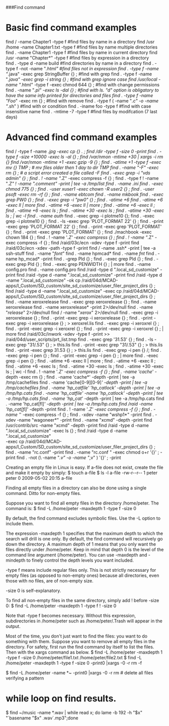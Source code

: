 ###Find command

Basic find command examples
=================================================================
find / -name Chapter1 -type f					#find files by name in a directory 
find /usr /home -name Chapter1.txt -type f			#find files by name multiple directories
find . -name Chapter1 -type f					#find files by name in current directory 
find /usr -name "Chapter*" -type f				#find files by expression in a directory  
find . -type d -name build					#find directories by name in a directory 
find . -type f -not -name "*.html"				#find files not in expression
find . -type f -name "*.java" -exec grep StringBuffer {} \;	#find with grep 
find . -type f -name "*.java" -exec grep -i string {} \;	#find with grep ignore case
find /usr/local -name "*.html" -type f -exec chmod 644 {} \;    #find with change permissions
find . -name "*.pl" -exec ls -dal {} \;				#find with ls. "d" option is obligatory to have the same info printed for directories and files
find . -type f -name "Foo*" -exec rm {} \;			#find with remove
find . -type f \( -name "*.c" -o -name "*.sh" \)		#find with or condition
find . -iname foo -type f					#find with case insensitive name
find . -mtime -7  -type f					#find files by modifcation (7 last days)


Advanced find command examples
=================================================================
find / -type f -name *.jpg  -exec cp {} . \;
find /dir -type f -size 0 -print
find . -type f -size +10000 -exec ls -al {} \;
find /var/nmon -mtime +30 | xargs -i rm {}
find /var/nmon -mtime +1 -exec gzip -9 {} \;
find . -atime +1 -type f -exec mv {} TMP \; # mv files older then 1 day to dir TMP
find . -name "-F" -exec rm {} \;   # a script error created a file called -F 
find . -exec grep -i "vds admin" {} \;
find . \! -name "*.Z" -exec compress -f {} \;
find . -type f \! -name "*.Z" \! -name ".comment" -print | tee -a /tmp/list
find . -name *.ini
find . -exec chmod 775 {} \;
find . -user xuser1 -exec chown -R user2 {} \;
find . -user psoft  -exec rm -rf  {} \;
find . -name ebtcom*
find . -name mkbook
find . -exec grep PW0 {} \;
find . -exec grep -i "pw0" {} \;
find . -atime +6
find . -atime +6 -exec ll | more
find . -atime +6 -exec ll | more \;
find . -atime +6 -exec ll \;
find . -atime +6 -exec ls \;
find . -atime +30 -exec ls \;
find . -atime +30 -exec ls \; | wc -l
find . -name auth*
find . -exec grep -i plotme10 {};
find . -exec grep -i plotme10 {} \;
find . -ls -exec grep 'PLOT_FORMAT 22' {} \;
find . -print -exec grep 'PLOT_FORMAT 22' {} \;
find . -print -exec grep 'PLOT_FORMAT' {} \;
find . -print -exec grep 'PLOT_FORMAT' {} \;
find ./machbook -exec chown 184 {} \;
find . \! -name '*.Z' -exec compress {} \;
find . \! -name "*.Z" -exec compress -f {} \;
find /raid/03c/ecn -xdev -type f -print
find /raid/03c/ecn -xdev -path -type f -print
find / -name .ssh* -print | tee -a ssh-stuff
find . -name "*font*"
find . -name hpmcad*
find . -name *fnt*
find . -name hp_mcad* -print
find . -grep Pld {} \;
find . -exec grep Pld {} \;
find . -exec grep Pld {} \;
find . -exec grep PENWIDTH {} \; | more
find . -name config.pro
find . -name config.pro
find /raid -type d ".local_sd_customize" -print
find /raid -type d -name ".local_sd_customize" -print
find /raid -type d -name ".local_sd_customize" -ok cp /raid/04d/MCAD-apps/I_Custom/SD_custom/site_sd_customize/user_filer_project_dirs {} \;
find /raid -type d -name ".local_sd_customize" -exec cp /raid/04d/MCAD-apps/I_Custom/SD_custom/site_sd_customize/user_filer_project_dirs {} \;
find . -name xeroxrelease
find . -exec grep xeroxrelease {} \;
find . -name xeroxrelease
find . -name xeroxrelease* -print 2>/dev/null
find . -name "*release*" 2>/dev/null
find / -name "*xerox*" 2>/dev/null
find . -exec grep -i xeroxrelease {} \;
find . -print -exec grep -i xeroxrelease {} \;
find . -print -exec grep -i xeroxrelease {} \; > xeroxrel.lis
find . -exec grep -i xeroxrel {} \;
find . -print -exec grep -i xeroxrel {} \;
find . -print -exec grep -i xeroxrel {} \; | more
find /raid/03c/inwork -xdev -type f -print >> /raid/04d/user_scripts/prt_list.tmp
find . -exec grep '31.53' {} \;
find . -ls -exec grep "31/.53" {} \; > this.lis
find . -print -exec grep "31/.53" {} \; > this.lis
find . -print -exec grep 31.53 {} \; > this.lis
find . -exec grep -i pen {} /;
find . -exec grep -i pen {} \;
find . -print -exec grep -i pen {} \; | more
find . -exec grep -i pen {} \;
find . -atime +6 -exec ll | more \;
find . -atime +6 -exec ll \;
find . -atime +6 -exec ls \;
find . -atime +30 -exec ls \;
find . -atime +30 -exec ls \; | wc -l
find . \! -name '*.Z' -exec compress -f {} \;
find . -name 'cache*' -depth -exec rm {} \;
find . -name 'cache*' -depth -print | tee -a /tmp/cachefiles
find . -name 'cache[0-9][0-9]*' -depth -print | tee -a /tmp/cachefiles
find . -name 'hp_catfile' 'hp_catlock' -depth -print | tee -a /tmp/hp.cats
find . -name 'hp_catfile' -name 'hp_catlock' -depth -print | tee -a /tmp/hp.cats
find . -name 'hp_cat*' -depth -print | tee -a /tmp/hp.cats
find . -name 'hp_cat[fl]*' -depth -print | tee -a /tmp/hp.cats
find /raid -name 'hp_cat[fl]*' -depth -print
find . \! -name '*.Z' -exec compress -f {} \;
find . -name '*' -exec compress -f {} \;
find . -xdev -name "wshp1*" -print
find . -xdev -name "wagoneer*" -print
find . -name "xcmd" -depth -print
find /usr/contrib/src -name "xcmd" -depth -print
find /raid -type d -name ".local_sd_customize" -exec ls {} \; 
find /raid -type d -name ".local_sd_customize" \
   -exec cp /raid/04d/MCAD-apps/I_Custom/SD_custom/site_sd_customize/user_filer_project_dirs {} \;
find . -name "rc.conf" -print 
find . -name "rc.conf " -exec chmod o+r '{}' \; -print 
find . -not (\ -name "*.v" -o -name "*,v" \) '{}' \; -print



Creating an empty file in Linux is easy. If a-file does not exist, create the file and make it empty by simply:
$ touch a-file
$ ls -l a-file
-rw-r--r-- 1 peter peter 0 2009-05-02 20:15 a-file

Finding all empty files in a directory can also be done using a single command. Ditto for non-empty files.

Suppose you want to find all empty files in the directory /home/peter. The command is:
 $ find -L /home/peter -maxdepth 1  -type f -size 0

By default, the find command excludes symbolic files. Use the -L option to include them.

The expression -maxdepth 1 specifies that the maximum depth to which the search will drill is one only. By default, the find command will recursively go down the directory. A maximum depth of 1 means that you only want the files directly under /home/peter. Keep in mind that depth 0 is the level of the command line argument (/home/peter). You can use -maxdepth and -mindepth to finely control the depth levels you want included.

-type f means include regular files only. This is not strictly necessary for empty files (as opposed to non-empty ones) because all directories, even those with no files, are of non-empty size.

-size 0 is self-explanatory.

To find all non-empty files in the same directory, simply add ! before -size 0:
 $ find -L /home/peter -maxdepth 1  -type f ! -size 0

Note that -type f becomes necessary. Without this expression, subdirectories in /home/peter such as /home/peter/.Trash will appear in the output. 

Most of the time, you don't just want to find the files: you want to do something with them. Suppose you want to remove all empty files in the directory. For safety, first run the find command by itself to list the files. Then with the xargs command as below.
 $ find -L /home/peter -maxdepth 1  -type f  -size 0 
/home/peter/file1.txt
/home/peter/file2.txt
$ find -L /home/peter -maxdepth 1  -type f  -size 0 -print0 |xargs -0 -r rm -f 

$ find -L /home/peter -name *~ -print0 |xargs -0 -r rm # delete all files verifying a pattern

# while loop on find results.
$ find ~/music -name \*.wav | while read x; do lame -b 192 -h "$x" "`basename "$x" .wav`.mp3";done
